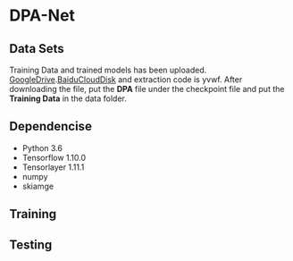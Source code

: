 # DPA-Net
## Data Sets
Training Data and trained models has been uploaded. [GoogleDrive](https://drive.google.com/open?id=1wZDDjtXIFzXMWzZR_ZU5ZYi9KAzm5pRB).[BaiduCloudDisk](https://pan.baidu.com/s/16DnNqGS-hURseMbMvmfnuA) and extraction code is yvwf.
After downloading the file, put the **DPA** file under the checkpoint file and put the **Training Data** in the data folder.
## Dependencise
* Python 3.6
* Tensorflow 1.10.0
* Tensorlayer 1.11.1
* numpy
* skiamge
## Training
## Testing
